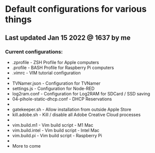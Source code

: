 # Default configurations for various things

## Last updated Jan 15 2022 @ 1637 by me

### Current configurations:
* .zprofile                     - ZSH Profile for Apple computers
* .profile                      - BASH Profile for Raspberry Pi computers
* .vimrc                        - VIM tutorial configuration
* 
* TVNamer.json                  - Configuration for TVNamer
* settings.js                   - Configuration for Node-RED 
* log2ram.conf                  - Configuration for Log2RAM for SDCard / SSD saving
* 04-pihole-static-dhcp.conf    - DHCP Reservations
* 
* gatekeeper.sh                 - Allow installation from outside Apple Store
* kill.adobe.sh                 - Kill / disable all Adobe Creative Cloud processes
* 
* vim.build.m1                  - Vim build script - M1 Mac
* vim.build.intel               - Vim build script - Intel Mac
* vim.build.pi                  - Vim build script - Raspberry Pi
* 
* More to come


